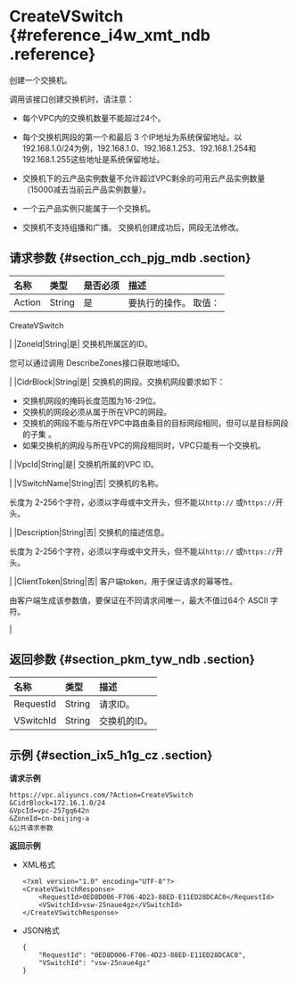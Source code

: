 # CreateVSwitch {#reference_i4w_xmt_ndb .reference}

创建一个交换机。

调用该接口创建交换机时，请注意：

-   每个VPC内的交换机数量不能超过24个。

-   每个交换机网段的第一个和最后 3 个IP地址为系统保留地址。以192.168.1.0/24为例，192.168.1.0、192.168.1.253、192.168.1.254和192.168.1.255这些地址是系统保留地址。

-   交换机下的云产品实例数量不允许超过VPC剩余的可用云产品实例数量（15000减去当前云产品实例数量）。

-   一个云产品实例只能属于一个交换机。

-   交换机不支持组播和广播。 交换机创建成功后，网段无法修改。


## 请求参数 {#section_cch_pjg_mdb .section}

|名称|类型|是否必须|描述|
|:-|:-|:---|:-|
|Action|String|是| 要执行的操作。 取值：

 CreateVSwitch

 |
|ZoneId|String|是| 交换机所属区的ID。

 您可以通过调用 DescribeZones接口获取地域ID。

 |
|CidrBlock|String|是| 交换机的网段。交换机网段要求如下：

 -   交换机网段的掩码长度范围为16-29位。
-   交换机的网段必须从属于所在VPC的网段。
-   交换机的网段不能与所在VPC中路由条目的目标网段相同，但可以是目标网段的子集 。
-   如果交换机的网段与所在VPC的网段相同时，VPC只能有一个交换机。

 |
|VpcId|String|是| 交换机所属的VPC ID。

 |
|VSwitchName|String|否| 交换机的名称。

 长度为 2-256个字符，必须以字母或中文开头，但不能以`http://` 或`https://`开头。

 |
|Description|String|否| 交换机的描述信息。

 长度为 2-256个字符，必须以字母或中文开头，但不能以`http://` 或`https://`开头。

 |
|ClientToken|String|否| 客户端token，用于保证请求的幂等性。

 由客户端生成该参数值，要保证在不同请求间唯一，最大不值过64个 ASCII 字符。

 |

## 返回参数 {#section_pkm_tyw_ndb .section}

|名称|类型|描述|
|:-|:-|:-|
|RequestId|String|请求ID。|
|VSwitchId|String|交换机的ID。|

## 示例 {#section_ix5_h1g_cz .section}

**请求示例**

``` {#createVPCpub}
https://vpc.aliyuncs.com/?Action=CreateVSwitch
&CidrBlock=172.16.1.0/24
&VpcId=vpc-257gq642n
&ZoneId=cn-beijing-a
&公共请求参数
```

**返回示例**

-   XML格式

    ```
    <?xml version="1.0" encoding="UTF-8"?>
    <CreateVSwitchResponse>
        <RequestId>0ED8D006-F706-4D23-88ED-E11ED28DCAC0</RequestId>
        <VSwitchId>vsw-25naue4gz</VSwitchId>
    </CreateVSwitchResponse>
    ```

-   JSON格式

    ```
    { 
        "RequestId": "0ED8D006-F706-4D23-88ED-E11ED28DCAC0", 
        "VSwitchId": "vsw-25naue4gz"
    }
    ```


